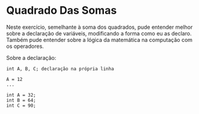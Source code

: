 # Quadrado Das Somas

Neste exercício, semelhante à soma dos quadrados, pude entender melhor sobre a declaração de variáveis, modificando a forma como eu as declaro. Também pude entender sobre a lógica da matemática na computação com os operadores.

Sobre a declaração: 

```
int A, B, C; declaração na própria linha

A = 12
...

int A = 32;
int B = 64;
int C = 90;

```